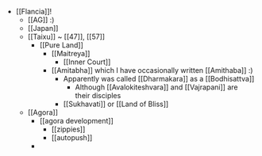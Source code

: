 - [[Flancia]]!
  - [[AG]] :)
  - [[Japan]]
  - [[Taixu]] ~ [[47]], [[57]]
    - [[Pure Land]]
      - [[Maitreya]]
        - [[Inner Court]]
      - [[Amitabha]] which I have occasionally written [[Amithaba]] :)
        - Apparently was called [[Dharmakara]] as a [[Bodhisattva]]
          - Although [[Avalokiteshvara]] and [[Vajrapani]] are their disciples
        - [[Sukhavati]] or [[Land of Bliss]]
  - [[Agora]]
    - [[agora development]]
      - [[zippies]]
      - [[autopush]]
    -
